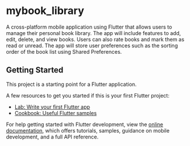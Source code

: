 # mybook_library

A cross-platform mobile application using Flutter  that allows users to manage their personal book library. 
The app will include features to add, edit, delete, and view books. Users can also rate books and mark them as read or unread. The 
app will store user preferences such as the sorting order of the book list using Shared Preferences.

## Getting Started

This project is a starting point for a Flutter application.

A few resources to get you started if this is your first Flutter project:

- [Lab: Write your first Flutter app](https://docs.flutter.dev/get-started/codelab)
- [Cookbook: Useful Flutter samples](https://docs.flutter.dev/cookbook)

For help getting started with Flutter development, view the
[online documentation](https://docs.flutter.dev/), which offers tutorials,
samples, guidance on mobile development, and a full API reference.
